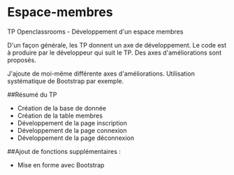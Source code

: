 # Espace-membres
TP Openclassrooms - Développement d'un espace membres

D'un façon générale, les TP donnent un axe de développement. Le code est à produire par le développeur qui suit le TP.
Des axes d'améliorations sont proposés.

J'ajoute de moi-même différente axes d'améliorations. Utilisation systématique de Bootstrap par exemple.

##Résumé du TP
- Création de la base de donnée
- Création de la table membres
- Développement de la page inscription
- Développement de la page connexion
- Développement de la page déconnexion

##Ajout de fonctions supplémentaires :
- Mise en forme avec Bootstrap